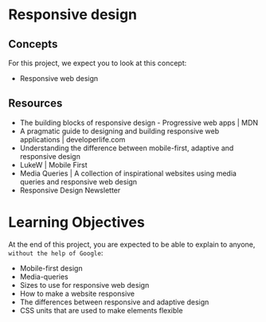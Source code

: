 # Responsive design

## Concepts

For this project, we expect you to look at this concept:

- Responsive web design

## Resources

- The building blocks of responsive design - Progressive web apps | MDN
- A pragmatic guide to designing and building responsive web applications | developerlife.com
- Understanding the difference between mobile-first, adaptive and responsive design
- LukeW | Mobile First
- Media Queries | A collection of inspirational websites using media queries and responsive web design
- Responsive Design Newsletter

# Learning Objectives

At the end of this project, you are expected to be able to explain to anyone, `without the help of Google`:

- Mobile-first design
- Media-queries
- Sizes to use for responsive web design
- How to make a website responsive
- The differences between responsive and adaptive design
- CSS units that are used to make elements flexible
